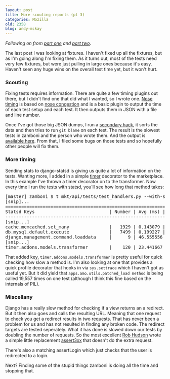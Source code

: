 ```yaml
---
layout: post
title: More scouting reports (pt 3)
categories: Mozilla
old: 2358
blog: andy-mckay
---
```

<p><em>Following on from <a href="http://www.agmweb.ca/blog/andy/2356/">part one</a> and <a href="http://www.agmweb.ca/blog/andy/2357/">part two</a></em>.</p>
<p>The last post I was looking at fixtures. I haven't fixed up all the fixtures, but as I'm going along I'm fixing them. As it turns out, most of the tests need very few fixtures, but were just pulling in large ones because it's easy. Haven't seen any huge wins on the overall test time yet, but it won't hurt.</p>
<h3>Scouting</h3>
<p>Fixing tests requires information. There are quite a few timing plugins out there, but I didn't find one that did what I wanted, so I wrote one. <a href="https://github.com/andymckay/nose-timing">Nose timing</a> is based on <a href="https://github.com/acdha/nose-congestion">nose congestion</a> and is a basic plugin to output the time of each test setup and each test. It then outputs them in JSON with a file and line number.</p>
<p>Once I've got those big JSON dumps, I run a <a href="https://gist.github.com/4211913">secondary  hack</a>, it sorts the data and then tries to run <code>git blame</code> on each test. The result is the slowest tests in zamboni and the person who wrote them. And the output is <a href="http://www.agmweb.ca/files/zamboni-test-times.html">available here</a>. From that, I filed some bugs on those tests and so hopefully other people will fix them.</p>
<h3>More timing</h3>
<p>Sending stats to django-statsd is giving us quite a lot of information on the tests. Wanting more, I added in a simple <a href="https://github.com/mozilla/zamboni/commit/e4f69a89856c0a491afe2f9ba8985af9b7071184">timer</a> decorator to the marketplace. In this example I've thrown a timer decorator on to the transformer. Now every time I run the tests with statsd, you'll see how long that method takes:</p>
<pre>
[master] zamboni $ t mkt/api/tests/test_handlers.py --with-statsd
[snip]...
======================================================================
Statsd Keys                            | Number | Avg (ms) | Total (ms)
----------------------------------------------------------------------
[snip...]
cache.memcached.set_many               |   1929 | 0.143079 | 276.000
db.mysql.default.execute               |   7499 | 0.199227 | 1494.000
django.management.command.loaddata     |      9 | 46.555556 | 419.000
[snip...]
timer.addons.models.transformer        |    120 | 23.441667 | 2813.000
</pre>
<p>That added key, <code>timer.addons.models.transformer</code> is pretty useful for quick checking how slow a method is. I'm also looking at one that provides a quick profile decorator that hooks in via <code>sys.settrace</code> which I haven't got as useful yet. But it did yield that <code>apps.amo.utils.patched_load method</code> is being called 19,557 times on one test (although I think this fine based on the internals of PIL).</p>
<h3>Miscellany</h3>
<p>Django has a really slow method for checking if a view returns an a redirect. But it then also goes and calls the resulting URL. Meaning that one request to check you get a redirect results in two requests. That has never been a problem for us and has not resulted in finding any broken code. The redirect targets are tested seperately. What it has done is slowed down our tests by doubling the number of requests. So the most excellent <a href="https://github.com/robhudson">Rob Hudson</a> wrote a simple little replacement <a href="https://github.com/mozilla/zamboni/blob/master/apps/amo/tests/__init__.py#L314">assert3xx</a> that doesn't do the extra request.</p>
<p>There's also a matching assertLogin which just checks that the user is redirected to a login.</p>
<p>Next? Finding some of the stupid things zamboni is doing all the time and stopping that.</p>